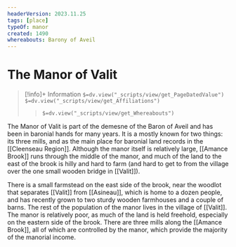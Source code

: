 ```yaml
---
headerVersion: 2023.11.25
tags: [place]
typeOf: manor
created: 1490
whereabouts: Barony of Aveil
---
```


# The Manor of Valit
>[!info]+ Information
> `$=dv.view("_scripts/view/get_PageDatedValue")`
> `$=dv.view("_scripts/view/get_Affiliations")`
>> `$=dv.view("_scripts/view/get_Whereabouts")`

The Manor of Valit is part of the demesne of the Baron of Aveil and has been in baronial hands for many years.  It is a mostly known for two things: its three mills, and as the main place for baronial land records in the [[Cleenseau Region]]. Although the manor itself is relatively large, [[Amance Brook]] runs through the middle of the manor, and much of the land to the east of the brook is hilly and hard to farm (and hard to get to from the village over the one small wooden bridge in [[Valit]]). 

There is a small farmstead on the east side of the brook, near the woodlot that separates [[Valit]] from [[Asineau]], which is home to a dozen people, and has recently grown to two sturdy wooden farmhouses and a couple of barns. The rest of the population of the manor lives in the village of [[Valit]]. The manor is relatively poor, as much of the land is held freehold, especially on the eastern side of the brook. There are three mills along the [[Amance Brook]], all of which are controlled by the manor, which provide the majority of the manorial income.